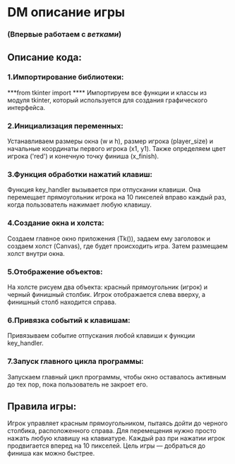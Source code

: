 # DM описание игры

### (Впервые работаем с ***ветками***)

## Описание кода:
### 1.Импортирование библиотеки:

***from tkinter import ****
Импортируем все функции и классы из модуля tkinter, который используется для создания графического интерфейса.

### 2.Инициализация переменных:
Устанавливаем размеры окна (w и h), размер игрока (player_size) и начальные координаты первого игрока (x1, y1). Также определяем цвет игрока ('red') и конечную точку финиша (x_finish).
### 3.Функция обработки нажатий клавиш:
Функция key_handler вызывается при отпускании клавиши. Она перемещает прямоугольник игрока на 10 пикселей вправо каждый раз, когда пользователь нажимает любую клавишу.
### 4.Создание окна и холста:
Создаем главное окно приложения (Tk()), задаем ему заголовок и создаем холст (Canvas), где будет происходить игра. Затем размещаем холст внутри окна.
### 5.Отображение объектов:
На холсте рисуем два объекта: красный прямоугольник (игрок) и черный финишный столбик. Игрок отображается слева вверху, а финишный столб находится справа.
### 6.Привязка событий к клавишам:
Привязываем событие отпускания любой клавиши к функции key_handler.
### 7.Запуск главного цикла программы:
Запускаем главный цикл программы, чтобы окно оставалось активным до тех пор, пока пользователь не закроет его.
## Правила игры:
Игрок управляет красным прямоугольником, пытаясь дойти до черного столбика, расположенного справа. Для перемещения нужно просто нажать любую клавишу на клавиатуре. Каждый раз при нажатии игрок продвигается вперед на 10 пикселей. Цель игры — добраться до финиша как можно быстрее.